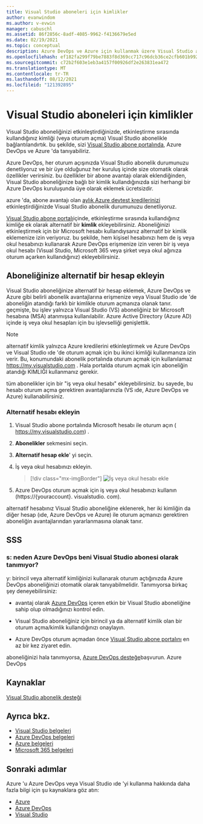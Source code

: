 ```yaml
---
title: Visual Studio aboneleri için kimlikler
author: evanwindom
ms.author: v-evwin
manager: cabuschl
ms.assetid: 86f2856c-8adf-4085-9962-f4136679e5ed
ms.date: 02/19/2021
ms.topic: conceptual
description: Azure DevOps ve Azure için kullanmak üzere Visual Studio aboneliğiniz için alternatif bir kimlik ekleme
ms.openlocfilehash: ef182fa299f79be7883f8d369cc717c96dcb36ce2cfb601b992fdb8fe919567c
ms.sourcegitcommit: c72b2f603e1eb3a4157f00926df2e263831ea472
ms.translationtype: MT
ms.contentlocale: tr-TR
ms.lasthandoff: 08/12/2021
ms.locfileid: "121392895"
---
```

# <a name="identities-for-visual-studio-subscribers"></a>Visual Studio aboneleri için kimlikler
Visual Studio aboneliğinizi etkinleştirdiğinizde, etkinleştirme sırasında kullandığınız kimliği (veya oturum açma) Visual Studio abonelikle bağlantılandırtık. bu şekilde, sizi [Visual Studio abone portalında](https://my.visualstudio.com?wt.mc_id=o~msft~docs), Azure DevOps ve Azure 'da tanıyabiliriz.

Azure DevOps, her oturum açışınızda Visual Studio abonelik durumunuzu denetliyoruz ve bir üye olduğunuz her kuruluş içinde size otomatik olarak özellikler verirsiniz.
bu özellikler bir abone avantajı olarak eklendiğinden, Visual Studio aboneliğinize bağlı bir kimlik kullandığınızda sizi herhangi bir Azure DevOps kuruluşunda üye olarak eklemek ücretsizdir.

azure 'da, abone avantajı olan [aylık Azure devtest kredilerinizi](https://azure.microsoft.com/pricing/member-offers/credit-for-visual-studio-subscribers/) etkinleştirdiğinizde Visual Studio abonelik durumunuzu denetliyoruz.

[Visual Studio abone portalı](https://my.visualstudio.com?wt.mc_id=o~msft~docs)içinde, etkinleştirme sırasında kullandığınız kimliğe ek olarak alternatif bir **kimlik** ekleyebilirsiniz. Aboneliğinizi etkinleştirmek için bir Microsoft hesabı kullandıysanız alternatif bir kimlik eklemenize izin veriyoruz. bu şekilde, hem kişisel hesabınızı hem de iş veya okul hesabınızı kullanarak Azure DevOps erişmenize izin veren bir iş veya okul hesabı (Visual Studio, Microsoft 365 veya şirket veya okul ağınıza oturum açarken kullandığınız) ekleyebilirsiniz.

## <a name="add-an-alternate-account-to-your-subscription"></a>Aboneliğinize alternatif bir hesap ekleyin
Visual Studio aboneliğinize alternatif bir hesap eklemek, Azure DevOps ve Azure gibi belirli abonelik avantajlarına erişmenize veya Visual Studio ıde 'de aboneliğin atandığı farklı bir kimlikle oturum açmanıza olanak tanır. geçmişte, bu işlev yalnızca Visual Studio (VS) aboneliğiniz bir Microsoft hesabına (MSA) atanmışsa kullanılabilir. Azure Active Directory (Azure AD) içinde iş veya okul hesapları için bu işlevselliği genişlettik.

> [!NOTE]
> alternatif kimlik yalnızca Azure kredilerini etkinleştirmek ve Azure DevOps ve Visual Studio ıde 'de oturum açmak için bu ikinci kimliği kullanmanıza izin verir.  Bu, konumundaki abonelik portalında oturum açmak için kullanılamaz <https://my.visualstudio.com> .  Hala portalda oturum açmak için aboneliğin atandığı KIMLIĞI kullanmanız gerekir. 

tüm abonelikler için bir "iş veya okul hesabı" ekleyebilirsiniz. bu sayede, bu hesabı oturum açma gerektiren avantajlarınızla (VS ıde, Azure DevOps ve Azure) kullanabilirsiniz.

### <a name="add-the-alternate-account"></a>Alternatif hesabı ekleyin
1. Visual Studio abone portalında Microsoft hesabı ile oturum açın ( https://my.visualstudio.com) .
2. **Abonelikler** sekmesini seçin.
3. **Alternatif hesap ekle**' yi seçin.
4. İş veya okul hesabınızı ekleyin.
    > [!div class="mx-imgBorder"]
    > ![İş veya okul hesabı ekle](_img/vs-alternate-identity/enter-alternate-account-my-visual-studio-com-portal.png "Aboneliğinize alternatif bir hesap olarak iş veya okul hesabı ekleme.")

5. Azure DevOps oturum açmak için iş veya okul hesabınızı kullanın (https://{youraccount}. visualstudio. com).

alternatif hesabınız Visual Studio aboneliğine eklenerek, her iki kimliğin da diğer hesap (ıde, Azure DevOps ve Azure) ile oturum açmanızı gerektiren aboneliğin avantajlarından yararlanmasına olanak tanır.

## <a name="faq"></a>SSS

### <a name="q--why-doesnt-azure-devops-recognize-me-as-a-visual-studio-subscriber"></a>s: neden Azure DevOps beni Visual Studio abonesi olarak tanımıyor?

y: birincil veya alternatif kimliğinizi kullanarak oturum açtığınızda Azure DevOps aboneliğinizi otomatik olarak tanıyabilmelidir. Tanımıyorsa birkaç şey deneyebilirsiniz:

* avantaj olarak [Azure DevOps](vs-azure-devops.md#eligibility) içeren etkin bir Visual Studio aboneliğine sahip olup olmadığınızı kontrol edin.

* Visual Studio aboneliğiniz için birincil ya da alternatif kimlik olan bir oturum açma/kimlik kullandığınızı onaylayın.

* Azure DevOps oturum açmadan önce [Visual Studio abone portalını](https://my.visualstudio.com?wt.mc_id=o~msft~docs) en az bir kez ziyaret edin.

aboneliğinizi hala tanımıyorsa, [Azure DevOps desteğe](https://azure.microsoft.com/support/devops/)başvurun. Azure DevOps

## <a name="resources"></a>Kaynaklar
[Visual Studio abonelik desteği](https://aka.ms/vssubscriberhelp)

## <a name="see-also"></a>Ayrıca bkz.
- [Visual Studio belgeleri](/visualstudio/)
- [Azure DevOps belgeleri](/azure/devops/)
- [Azure belgeleri](/azure/)
- [Microsoft 365 belgeleri](/microsoft-365/)

## <a name="next-steps"></a>Sonraki adımlar 
Azure 'u Azure DevOps veya Visual Studio ıde 'yi kullanma hakkında daha fazla bilgi için şu kaynaklara göz atın:
- [Azure](vs-azure.md)
- [Azure DevOps](vs-azure-devops.md)
- [Visual Studio](vs-ide-benefit.md)